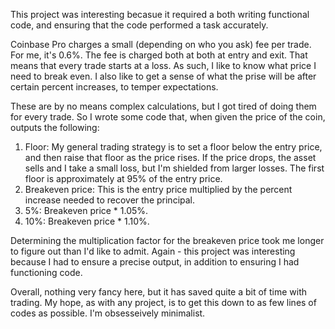This project was interesting becasue it required a both writing functional code, and ensuring that the code performed a task accurately.

Coinbase Pro charges a small (depending on who you ask) fee per trade. For me, it's 0.6%. The fee is charged both at both at entry and exit. 
That means that every trade starts at a loss. As such, I like to know what price I need to break even. I also like to get a sense of what the prise will be after certain percent increases, to temper expectations.

These are by no means complex calculations, but I got tired of doing them for every trade. So I wrote some code that, when given the price of the coin, outputs the following: 

1. Floor: My general trading strategy is to set a floor below the entry price, and then raise that floor as the price rises. If the price drops, the asset sells and I take a small loss, but I'm shielded from larger losses. The first floor is approximately at 95% of the entry price.
2. Breakeven price: This is the entry price multiplied by the percent increase needed to recover the principal.
3. 5%:  Breakeven price * 1.05%.
4. 10%:  Breakeven price * 1.10%. 

Determining the multiplication factor for the breakeven price took me longer to figure out than I'd like to admit. 
Again - this project was interesting because I had to ensure a precise output, in addition to ensuring I had functioning code.

Overall, nothing very fancy here, but it has saved quite a bit of time with trading. 
My hope, as with any project, is to get this down to as few lines of codes as possible. I'm obsesseively minimalist. 
